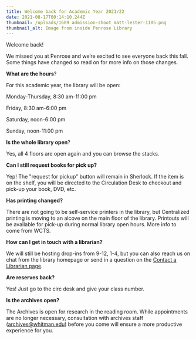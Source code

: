 ```yaml
---
title: Welcome back for Academic Year 2021/22
date: 2021-08-17T00:14:10.244Z
thumbnail: /uploads/1609_admission-shoot_matt-lester-1105.png
thumbnail_alt: Image from inside Penrose Library
---
```

Welcome back!

We missed you at Penrose and we’re excited to see everyone back this fall. Some things have changed so read on for more info on those changes.

**What are the hours**?

For this academic year, the library will be open:

Monday-Thursday, 8:30 am-11:00 pm

Friday, 8:30 am-6:00 pm

Saturday, noon-6:00 pm

Sunday, noon-11:00 pm

**Is the whole library open**?

Yes, all 4 floors are open again and you can browse the stacks.

**Can I still request books for pick up?**

Yep! The "request for pickup" button will remain in Sherlock. If the item is on the shelf, you will be directed to the Circulation Desk to checkout and pick-up your book, DVD, etc.

**Has printing changed?**

There are not going to be self-service printers in the library, but Centralized printing is moving to an alcove on the main floor of the library. Printouts will be available for pick-up during normal library open hours. More info to come from WCTS.

**How can I get in touch with a librarian?**

We will still be hosting drop-ins from 9-12, 1-4, but you can also reach us on chat from the library homepage or send in a question on the [Contact a Librarian page](/contact_librarian/).

**Are reserves back?**

Yes! Just go to the circ desk and give your class number.

**Is the archives open?**

The Archives is open for research in the reading room. While appointments are no longer necessary, consultation with archives staff ([archives@whitman.edu](mailto:archives@whitman.edu)) before you come will ensure a more productive experience for you.
